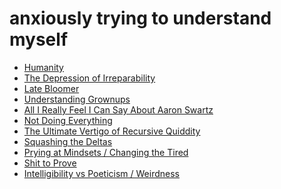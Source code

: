 # anxiously trying to understand myself

- [Humanity](2459ed24-7b4b-4d51-97c4-887d89f7ccc9.md)
- [The Depression of Irreparability](0daf6ea0-4180-4382-95ff-fbe5e236a870.md)
- [Late Bloomer](7fcafc33-e408-40a8-9fdb-de0b6879a1d9.md)
- [Understanding Grownups](84fd2827-e3e5-458f-baef-a9978153d20b.md)
- [All I Really Feel I Can Say About Aaron Swartz][aaronsw]
- [Not Doing Everything](5c572bbf-1986-4000-90bc-baf0de77391b.md)
- [The Ultimate Vertigo of Recursive Quiddity](3ef0ffc5-818e-4c16-be90-0a8bd6eb8778.md)
- [Squashing the Deltas](7aa7bddd-8a06-4402-90b8-0e4026db67fa.md)
- [Prying at Mindsets / Changing the Tired](6826f09f-6ccd-4551-9ae3-ebbd9ab23dd4.md)
- [Shit to Prove](5da01412-bab9-46a8-90c2-df03543f0d35.md)
- [Intelligibility vs Poeticism / Weirdness](8c57e9e9-4016-4445-9dc7-4c10cf6b5854.md)

[aaronsw]: 708899b9-d8ff-4a39-83ff-bc1e6b6d031d.md

